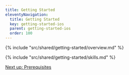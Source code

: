 ```yaml
---
title: Getting Started
eleventyNavigation:
  title: Getting Started
  key: getting-started-ios
  parent: getting-started-ios
  order: 100
---
```


<!-- Overview -->
{% include "src/shared/getting-started/overview.md" %}

<!-- Skills -->
{% include "src/shared/getting-started/skills.md" %}

<p class="next-article"><a class="mi-button mi-button--outline" href="{{ site.url }}/getting-started/ios/prerequisites/">Next up: Prerequisites</a></p>
